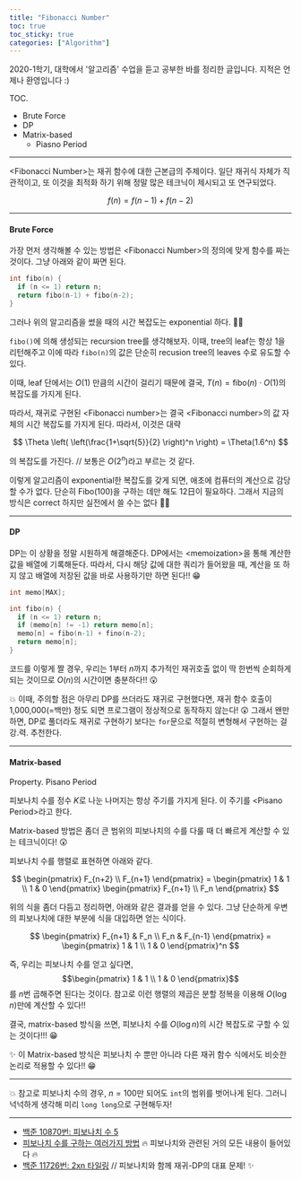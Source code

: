 ```yaml
---
title: "Fibonacci Number"
toc: true
toc_sticky: true
categories: ["Algorithm"]
---
```




2020-1학기, 대학에서 '알고리즘' 수업을 듣고 공부한 바를 정리한 글입니다. 지적은 언제나 환영입니다 :)

<span class="statement-title">TOC.</span><br>

- Brute Force
- DP
- Matrix-based
  - Piasno Period

<hr/>

\<Fibonacci Number\>는 재귀 함수에 대한 근본급의 주제이다. 일단 재귀식 자체가 직관적이고, 또 이것을 최적화 하기 위해 정말 많은 테크닉이 제시되고 또 연구되었다.

$$
f(n) = f(n-1) + f(n-2)
$$

<hr/>

#### Brute Force

가장 먼저 생각해볼 수 있는 방법은 \<Fibonacci Number\>의 정의에 맞게 함수를 짜는 것이다. 그냥 아래와 같이 짜면 된다.

``` cpp
int fibo(n) {
  if (n <= 1) return n;
  return fibo(n-1) + fibo(n-2);
}
```

그러나 위의 알고리즘을 썼을 때의 시간 복잡도는 exponential 하다. 🤦‍♂️

<div class="math-statement" markdown="1">

`fibo()`에 의해 생성되는 recursion tree를 생각해보자. 이때, tree의 leaf는 항상 1을 리턴해주고 이에 따라 `fibo(n)`의 값은 단순히 recusion tree의 leaves 수로 유도할 수 있다.

이때, leaf 단에서는 $O(1)$ 만큼의 시간이 걸리기 때문에 결국, $T(n) = \text{fibo}(n) \cdot O(1)$의 복잡도를 가지게 된다.

따라서, 재귀로 구현된 \<Fibonacci number\>는 결국 \<Fibonacci number\>의 값 자체의 시간 복잡도를 가지게 된다. 따라서, 이것은 대략

$$
\Theta \left( \left(\frac{1+\sqrt{5}}{2} \right)^n \right) = \Theta(1.6^n)
$$

의 복잡도를 가진다. // 보통은 $O(2^n)$라고 부르는 것 같다.

</div>

이렇게 알고리즘이 exponential한 복잡도를 갖게 되면, 애초에 컴퓨터의 계산으로 감당할 수가 없다. 단순히 $\text{Fibo}(100)$을 구하는 데만 해도 12日이 필요하다. 그래서 지금의 방식은 correct 하지만 실전에서 쓸 수는 없다 🤦‍♂️

<hr/>

#### DP

DP는 이 상황을 정말 시원하게 해결해준다. DP에서는 \<memoization\>을 통해 계산한 값을 배열에 기록해둔다. 따라서, 다시 해당 값에 대한 쿼리가 들어왔을 때, 계산을 또 하지 않고 배열에 저장된 값을 바로 사용하기만 하면 된다!! 😁

``` cpp
int memo[MAX];

int fibo(n) {
  if (n <= 1) return n;
  if (memo[n] != -1) return memo[n];
  memo[n] = fibo(n-1) + fino(n-2);
  return memo[n];
}
```

코드를 이렇게 짤 경우, 우리는 $1$부터 $n$까지 추가적인 재귀호출 없이 딱 한번씩 순회하게 되는 것이므로 $O(n)$의 시간이면 충분하다!! 😲

💥 이때, 주의할 점은 아무리 DP를 쓰더라도 재귀로 구현했다면, 재귀 함수 호출이 1,000,000(=백만) 정도 되면 프로그램이 정상적으로 동작하지 않는다! 😲 그래서 왠만하면, DP로 풀더라도 재귀로 구현하기 보다는 `for`문으로 적절히 변형해서 구현하는 걸 강.력. 추천한다.

<hr/>

#### Matrix-based

<div class="statement" markdown="1">

<span class="statement-title">Property.</span> Pisano Period<br>

피보나치 수를 정수 $K$로 나눈 나머지는 항상 주기를 가지게 된다. 이 주기를 \<Pisano Period\>라고 한다.


</div>

Matrix-based 방법은 좀더 큰 범위의 피보나치의 수를 다룰 때 더 빠르게 계산할 수 있는 테크닉이다! 😲

피보나치 수를 행렬로 표현하면 아래와 같다.

$$
\begin{pmatrix}
  F_{n+2} \\
  F_{n+1}
\end{pmatrix} = \begin{pmatrix}
  1 & 1 \\
  1 & 0
\end{pmatrix} \begin{pmatrix}
  F_{n+1} \\
  F_n
\end{pmatrix}
$$

위의 식을 좀더 다듬고 정리하면, 아래와 같은 결과를 얻을 수 있다. 그냥 단순하게 우변의 피보나치에 대한 부분에 식을 대입하면 얻는 식이다.

$$
\begin{pmatrix}
  F_{n+1} & F_n \\
  F_n & F_{n-1}
\end{pmatrix} = \begin{pmatrix}
  1 & 1 \\
  1 & 0
\end{pmatrix}^n
$$

즉, 우리는 피보나치 수를 얻고 싶다면, $$\begin{pmatrix}
  1 & 1 \\
  1 & 0
\end{pmatrix}$$를 $n$번 곱해주면 된다는 것이다. 참고로 이런 행렬의 제곱은 분할 정복을 이용해 $O(\log n)$만에 계산할 수 있다!!

결국, matrix-based 방식을 쓰면, 피보나치 수를 $O(\log n)$의 시간 복잡도로 구할 수 있는 것이다!!! 😁

✨ 이 Matrix-based 방식은 피보나치 수 뿐만 아니라 다른 재귀 함수 식에서도 비슷한 논리로 적용할 수 있다!! 😁

<hr/>

💥 참고로 피보나치 수의 경우, $n=100$만 되어도 `int`의 범위를 벗어나게 된다. 그러니 넉넉하게 생각해 미리 `long long`으로 구현해두자!

<hr/>

- [백준 10870번: 피보나치 수 5](https://www.acmicpc.net/problem/10870)
- [피보나치 수를 구하는 여러가지 방법](https://www.acmicpc.net/blog/view/28) 🔥 피보나치와 관련된 거의 모든 내용이 들어있다 🔥
- [백준 11726번: 2xn 타일링](https://www.acmicpc.net/problem/11726) // 피보나치와 함께 재귀-DP의 대표 문제! ✨